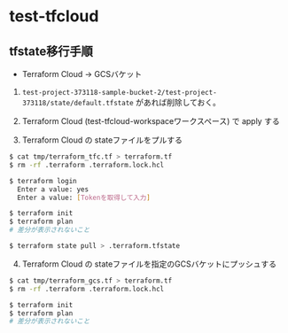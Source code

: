 # test-tfcloud

## tfstate移行手順

- Terraform Cloud -> GCSバケット

1. `test-project-373118-sample-bucket-2/test-project-373118/state/default.tfstate` があれば削除しておく。

2. Terraform Cloud (test-tfcloud-workspaceワークスペース) で apply する

3. Terraform Cloud の stateファイルをプルする
```bash
$ cat tmp/terraform_tfc.tf > terraform.tf
$ rm -rf .terraform .terraform.lock.hcl

$ terraform login
  Enter a value: yes
  Enter a value: [Tokenを取得して入力]

$ terraform init
$ terraform plan
# 差分が表示されないこと

$ terraform state pull > .terraform.tfstate
```

4. Terraform Cloud の stateファイルを指定のGCSバケットにプッシュする

```bash
$ cat tmp/terraform_gcs.tf > terraform.tf
$ rm -rf .terraform .terraform.lock.hcl

$ terraform init
$ terraform plan
# 差分が表示されないこと
```
